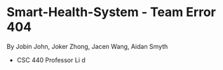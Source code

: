 # Smart-Health-System - Team Error 404 
By Jobin John, Joker Zhong, Jacen Wang, Aidan Smyth		
-  CSC 440 Professor Li d
